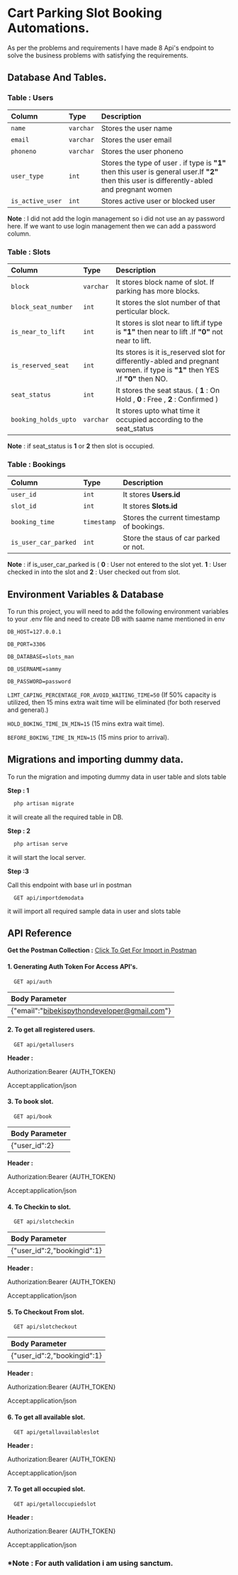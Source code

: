 
# Cart Parking Slot Booking Automations.

As per the problems and requirements I have made 8 Api's endpoint to solve the business problems with satisfying the requirements.

## Database And Tables.

### Table : Users
|Column  | Type     | Description                |
| :-------- | :------- | :------------------------- |
| `name` | `varchar` |  Stores the user name |
| `email` | `varchar` |  Stores the user email |
| `phoneno` | `varchar` |  Stores the user phoneno |
| `user_type` | `int` |  Stores the type of user . if type is **"1"** then this user is general user.If **"2"** then this user is differently-abled and pregnant women|
| `is_active_user` | `int` |  Stores active user or blocked user |

**Note** : I did not add the login management so i did not use an ay password here. If we want to use login management then we can add a password column.



### Table : Slots
|Column  | Type     | Description                |
| :-------- | :------- | :------------------------- |
| `block` | `varchar` |  It stores block name of slot. If parking has more blocks. |
| `block_seat_number` | `int` |  It stores the slot number of that perticular block. |
| `is_near_to_lift` | `int` |  It stores is slot near to lift.if type is **"1"** then near to lift .If **"0"** not near to lift. |
| `is_reserved_seat` | `int` |  Its stores is it is_reserved slot for  differently-abled and pregnant women. if type is **"1"** then YES .If **"0"** then NO.|
| `seat_status` | `int` | It stores the seat staus. ( **1** : On Hold , **0** : Free , **2** : Confirmed ) |
| `booking_holds_upto` | `varchar` |  It stores upto what time it occupied according to the seat_status |

**Note** : if seat_status is **1** or **2** then slot is occupied.


### Table : Bookings
|Column  | Type     | Description                |
| :-------- | :------- | :------------------------- |
| `user_id` | `int` |  It stores  **Users.id** |
| `slot_id` | `int` |  It stores  **Slots.id** |
| `booking_time` | `timestamp` | Stores the current timestamp of bookings.|
| `is_user_car_parked` | `int` | Store the staus of car parked or not.|
 
**Note** : if is_user_car_parked is ( **0** : User not entered to the slot yet. **1** : User checked in into the slot and **2** : User checked out from slot.


## Environment Variables & Database

To run this project, you will need to add the following environment variables to your .env file and need to create DB with saame name mentioned in env

`DB_HOST=127.0.0.1`

`DB_PORT=3306`

`DB_DATABASE=slots_man`

`DB_USERNAME=sammy`

`DB_PASSWORD=password`


`LIMT_CAPING_PERCENTAGE_FOR_AVOID_WAITING_TIME=50`  (If 50% capacity is utilized, then 15 mins extra wait time will be eliminated (for both reserved and general).)

`HOLD_BOKING_TIME_IN_MIN=15` (15 mins extra wait time).


`BEFORE_BOKING_TIME_IN_MIN=15` (15 mins prior to arrival).
  


## Migrations and importing dummy data.

To run the migration and impoting dummy data in user table and slots table

**Step : 1**
```bash
  php artisan migrate
```
it will create all the required table in DB.

**Step : 2**
```bash
  php artisan serve
```
it will start the local server.

**Step :3**

Call this endpoint with base url in postman
```http
  GET api/importdemodata
```
it will import all required sample data in user and slots table




## API Reference

**Get the Postman Collection :** [Click To Get For Import in Postman](https://www.postman.com/collections/526cebc145a599caf4d0)

#### 1. Generating Auth Token For Access API's.

```http
  GET api/auth
```

|Body Parameter |  
| :-------- |  
| {"email":"bibekispythondeveloper@gmail.com"}|  


#### 2. To get all registered users.

```http
  GET api/getallusers
```

**Header :**

Authorization:Bearer {AUTH_TOKEN}

Accept:application/json


#### 3. To book slot.

```http
  GET api/book
```

|Body Parameter |  
| :-------- |  
| {"user_id":2}| 

**Header :**

Authorization:Bearer {AUTH_TOKEN}

Accept:application/json


#### 4. To Checkin to slot.

```http
  GET api/slotcheckin
```

|Body Parameter |  
| :-------- |  
| {"user_id":2,"bookingid":1}| 

**Header :**

Authorization:Bearer {AUTH_TOKEN}

Accept:application/json
  


 #### 5. To Checkout From slot.

```http
  GET api/slotcheckout
```

|Body Parameter |  
| :-------- |  
| {"user_id":2,"bookingid":1}| 

**Header :**

Authorization:Bearer {AUTH_TOKEN}

Accept:application/json 



 #### 6. To get all available slot.

```http
  GET api/getallavailableslot
```

**Header :**

Authorization:Bearer {AUTH_TOKEN}

Accept:application/json 



 #### 7. To get all occupied slot.

```http
  GET api/getalloccupiedslot
```

**Header :**

Authorization:Bearer {AUTH_TOKEN}

Accept:application/json 



### *Note : For auth validation i am using sanctum.